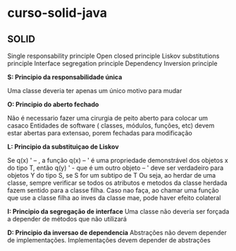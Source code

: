 # curso-solid-java

## SOLID

Single responsability principle
Open closed principle
Liskov substitutions principle
Interface segregation principle
Dependency Inversion principle


**S: Principio da responsabilidade única**

Uma classe deveria ter apenas um único motivo para mudar

**O: Principio do aberto fechado**

Não é necessario fazer uma cirurgia de peito aberto para colocar um casaco
Entidades de software ( classes, módulos, funções, etc) devem estar abertas para extensao, porem fechadas para modificação

**L: Principio da substituiçao de Liskov**

Se q(x) ' – , a função q(x) – ' é uma propriedade demonstrável dos objetos x do tipo T, então q(y) ' - que é um outro objeto – ' deve ser verdadeiro para objetos Y do tipo S, se S for um subtipo de T
Ou seja, ao herdar de uma classe, sempre verificar se todos os atributos e metodos da classe herdada fazem sentido para a classe filha. Caso nao faça, ao chamar uma função que use a classe filha ao inves da classe mae, pode haver efeito colateral

**I: Principio da segregação de interface**
Uma classe não deveria ser forçada a depender de métodos que não utilizará

**D: Principio da inversao de dependencia**
Abstrações não devem depender de implementações. Implementações devem depender de abstrações
